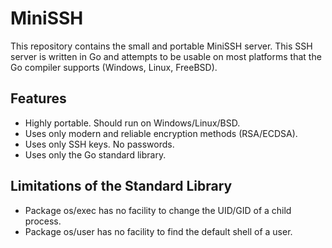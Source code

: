 # MiniSSH

This repository contains the small and portable MiniSSH server. This SSH server
is written in Go and attempts to be usable on most platforms that the Go
compiler supports (Windows, Linux, FreeBSD).

## Features

- Highly portable. Should run on Windows/Linux/BSD.
- Uses only modern and reliable encryption methods (RSA/ECDSA).
- Uses only SSH keys. No passwords.
- Uses only the Go standard library.

## Limitations of the Standard Library

- Package os/exec has no facility to change the UID/GID of a child process.
- Package os/user has no facility to find the default shell of a user.